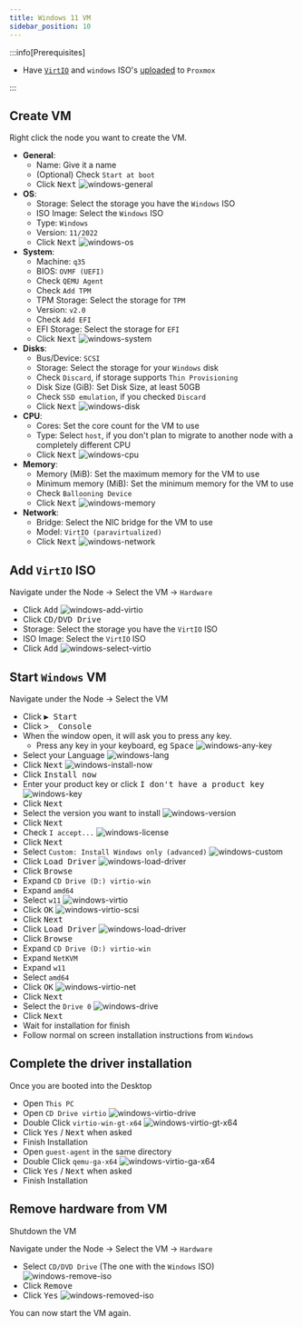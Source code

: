 ```yaml
---
title: Windows 11 VM
sidebar_position: 10
---
```


:::info[Prerequisites]

- Have [`VirtIO`](upload-iso.md#download-virtio-iso) and `windows` ISO's [uploaded](upload-iso.md) to `Proxmox`

:::

## Create VM

Right click the node you want to create the VM.

- **General**:
  - Name: Give it a name
  - (Optional) Check `Start at boot`
  - Click <kbd>Next</kbd>
    ![windows-general](./img/proxmox-windows-general.png)
- **OS**:
  - Storage: Select the storage you have the `Windows` ISO
  - ISO Image: Select the `Windows` ISO
  - Type: `Windows`
  - Version: `11/2022`
  - Click <kbd>Next</kbd>
    ![windows-os](./img/proxmox-windows-os.png)
- **System**:
  - Machine: `q35`
  - BIOS: `OVMF (UEFI)`
  - Check `QEMU Agent`
  - Check `Add TPM`
  - TPM Storage: Select the storage for `TPM`
  - Version: `v2.0`
  - Check `Add EFI`
  - EFI Storage: Select the storage for `EFI`
  - Click <kbd>Next</kbd>
    ![windows-system](./img/proxmox-windows-system.png)
- **Disks**:
  - Bus/Device: `SCSI`
  - Storage: Select the storage for your `Windows` disk
  - Check `Discard`, if storage supports `Thin Provisioning`
  - Disk Size (GiB): Set Disk Size, at least 50GB
  - Check `SSD emulation`, if you checked `Discard`
  - Click <kbd>Next</kbd>
    ![windows-disk](./img/proxmox-windows-disk.png)
- **CPU**:
  - Cores: Set the core count for the VM to use
  - Type: Select `host`, if you don't plan to migrate to another node with a completely different CPU
  - Click <kbd>Next</kbd>
    ![windows-cpu](./img/proxmox-windows-cpu.png)
- **Memory**:
  - Memory (MiB): Set the maximum memory for the VM to use
  - Minimum memory (MiB): Set the minimum memory for the VM to use
  - Check `Ballooning Device`
  - Click <kbd>Next</kbd>
    ![windows-memory](./img/proxmox-windows-memory.png)
- **Network**:
  - Bridge: Select the NIC bridge for the VM to use
  - Model: `VirtIO (paravirtualized)`
  - Click <kbd>Next</kbd>
    ![windows-network](./img/proxmox-windows-network.png)

## Add `VirtIO` ISO

Navigate under the Node -> Select the VM -> `Hardware`

- Click <kbd>Add</kbd>
  ![windows-add-virtio](./img/proxmox-windows-add-virtio.png)
- Click <kbd>CD/DVD Drive</kbd>
- Storage: Select the storage you have the `VirtIO` ISO
- ISO Image: Select the `VirtIO` ISO
- Click <kbd>Add</kbd>
  ![windows-select-virtio](./img/proxmox-windows-select-virtio.png)

## Start `Windows` VM

Navigate under the Node -> Select the VM

- Click <kbd>▶️ Start</kbd>
- Click <kbd>>_ Console</kbd>
- When the window open, it will ask you to press any key.
  - Press any key in your keyboard, eg <kbd>Space</kbd>
    ![windows-any-key](./img/proxmox-windows-any-key.png)
- Select your Language
  ![windows-lang](./img/proxmox-windows-lang.png)
- Click <kbd>Next</kbd>
  ![windows-install-now](./img/proxmox-windows-install-now.png)
- Click <kbd>Install now</kbd>
- Enter your product key or click <kbd>I don't have a product key</kbd>
  ![windows-key](./img/proxmox-windows-key.png)
- Click <kbd>Next</kbd>
- Select the version you want to install
  ![windows-version](./img/proxmox-windows-version.png)
- Click <kbd>Next</kbd>
- Check `I accept...`
  ![windows-license](./img/proxmox-windows-license.png)
- Click <kbd>Next</kbd>
- Select `Custom: Install Windows only (advanced)`
  ![windows-custom](./img/proxmox-windows-custom.png)
- Click <kbd>Load Driver</kbd>
  ![windows-load-driver](./img/proxmox-windows-load-driver.png)
- Click <kbd>Browse</kbd>
- Expand `CD Drive (D:) virtio-win`
- Expand `amd64`
- Select `w11`
  ![windows-virtio](./img/proxmox-windows-virtio.png)
- Click <kbd>OK</kbd>
  ![windows-virtio-scsi](./img/proxmox-windows-virtio-scsi.png)
- Click <kbd>Next</kbd>
- Click <kbd>Load Driver</kbd>
  ![windows-load-driver](./img/proxmox-windows-load-driver.png)
- Click <kbd>Browse</kbd>
- Expand `CD Drive (D:) virtio-win`
- Expand `NetKVM`
- Expand `w11`
- Select `amd64`
- Click <kbd>OK</kbd>
  ![windows-virtio-net](./img/proxmox-windows-virtio-net.png)
- Click <kbd>Next</kbd>
- Select the `Drive 0`
  ![windows-drive](./img/proxmox-windows-drive.png)
- Click <kbd>Next</kbd>
- Wait for installation for finish
- Follow normal on screen installation instructions from `Windows`

## Complete the driver installation

Once you are booted into the Desktop

- Open `This PC`
- Open `CD Drive virtio`
  ![windows-virtio-drive](./img/proxmox-windows-virtio-drive.png)
- Double Click `virtio-win-gt-x64`
  ![windows-virtio-gt-x64](./img/proxmox-windows-virtio-gt-x64.png)
- Click <kbd>Yes</kbd> / <kbd>Next</kbd> when asked
- Finish Installation
- Open `guest-agent` in the same directory
- Double Click `qemu-ga-x64`
  ![windows-virtio-ga-x64](./img/proxmox-windows-virtio-ga-x64.png)
- Click <kbd>Yes</kbd> / <kbd>Next</kbd> when asked
- Finish Installation

## Remove hardware from VM

Shutdown the VM

Navigate under the Node -> Select the VM -> `Hardware`

- Select `CD/DVD Drive` (The one with the `Windows` ISO)
  ![windows-remove-iso](./img/proxmox-windows-remove-iso.png)
- Click <kbd>Remove</kbd>
- Click <kbd>Yes</kbd>
  ![windows-removed-iso](./img/proxmox-windows-removed-iso.png)

You can now start the VM again.
